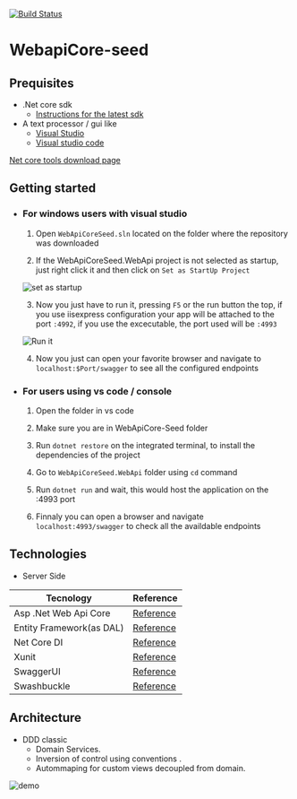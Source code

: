 [![Build Status](https://travis-ci.org/MakingSense/WebApiCore-Seed.svg?branch=master)](https://travis-ci.org/MakingSense/WebApiCore-Seed)
# WebapiCore-seed

## Prequisites
 * .Net core sdk
    * [Instructions for the latest sdk](https://github.com/dotnet/core/blob/master/release-notes/download-archives/2.1.200-sdk-download.md)
 * A text processor / gui like
    * [Visual Studio](https://www.visualstudio.com/es/downloads/)
    * [Visual studio code](https://code.visualstudio.com/Download)

[Net core tools download page](https://www.microsoft.com/net/download/windows)

## Getting started

* ### For windows users with visual studio
    1. Open `WebApiCoreSeed.sln` located on the folder where the repository was downloaded

    2. If the WebApiCoreSeed.WebApi project is not selected as startup, just right click it and then click on `Set as StartUp Project` 

    ![set as startup](https://i.imgur.com/fTbU51p.gif)

    3. Now you just have to run it, pressing `F5` or the run button the top, if you use iisexpress configuration your app will be attached to the port `:4992`, if you use the excecutable, the port used will be `:4993`

    ![Run it](https://i.imgur.com/8TuB31V.gif)

    4. Now you just can open your favorite browser and navigate to `localhost:$Port/swagger` to see all the configured endpoints

* ### For users using vs code / console
    1. Open the folder in vs code

    2. Make sure you are in WebApiCore-Seed folder

    3. Run `dotnet restore` on the integrated terminal, to install the dependencies of the project

    4. Go to `WebApiCoreSeed.WebApi` folder using `cd` command

    5. Run `dotnet run` and wait, this would host the application on the :4993 port

    6. Finnaly you can open a browser and navigate `localhost:4993/swagger` to check all the availdable endpoints



## Technologies


* Server Side

| Tecnology  | Reference |
| ---- | --------- |
 Asp .Net Web Api Core | [Reference](https://docs.microsoft.com/en-us/aspnet/core/?view=aspnetcore-2.0) | 
| Entity Framework(as DAL) | [Reference](https://docs.microsoft.com/en-us/ef/core/) |
| Net Core DI | [Reference](https://docs.microsoft.com/en-us/aspnet/core/mvc/controllers/dependency-injection?view=aspnetcore-2.0) |
| Xunit | [Reference](https://xunit.github.io/) | 
| SwaggerUI | [Reference](https://swagger.io/swagger-ui/) | 
| Swashbuckle | [Reference](https://docs.microsoft.com/en-us/aspnet/core/tutorials/getting-started-with-swashbuckle?view=aspnetcore-2.0&tabs=visual-studio%2Cvisual-studio-xml) | 
    
## Architecture
* DDD classic
    * Domain Services.
    * Inversion of control using conventions .
    * Autommaping for custom views decoupled from domain.
  
![demo](http://www.methodsandtools.com/archive/onion17.jpg)
